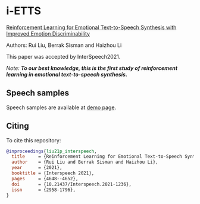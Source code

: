 # i-ETTS
[Reinforcement Learning for Emotional Text-to-Speech Synthesis with Improved Emotion Discriminability](https://www.isca-archive.org/interspeech_2021/liu21p_interspeech.pdf)

Authors: Rui Liu, Berrak Sisman and Haizhou Li

This paper was accepted by InterSpeech2021. 


*Note: **To our best knowledge, this is the first study of reinforcement learning in emotional text-to-speech synthesis.*** 


## Speech samples


Speech samples are available at [demo page](https://ttslr.github.io/i-ETTS/).

 

## Citing
To cite this repository:
```bibtex
@inproceedings{liu21p_interspeech,
  title     = {Reinforcement Learning for Emotional Text-to-Speech Synthesis with Improved Emotion Discriminability},
  author    = {Rui Liu and Berrak Sisman and Haizhou Li},
  year      = {2021},
  booktitle = {Interspeech 2021},
  pages     = {4648--4652},
  doi       = {10.21437/Interspeech.2021-1236},
  issn      = {2958-1796},
}

```
